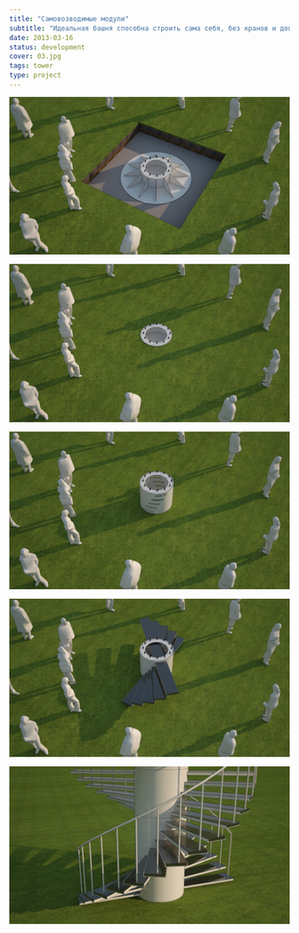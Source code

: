 ```yaml
---
title: "Самовозводимые модули"
subtitle: "Идеальная башня способна строить сама себя, без кранов и дополнительных подъемников."
date: 2013-03-16
status: development
cover: 03.jpg
tags: tower
type: project
---
```


![](./03.jpg)

![](./04.jpg)

![](./05.jpg)

![](./06.jpg)

![](./08-1.jpg)
